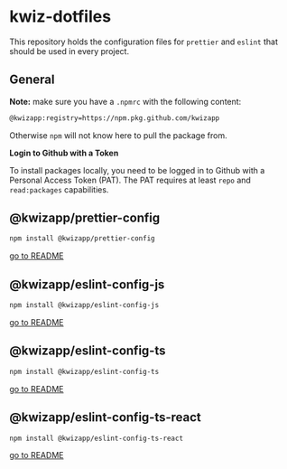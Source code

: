 # kwiz-dotfiles

This repository holds the configuration files for `prettier` and `eslint` that should be used in every project.

## General

**Note:** make sure you have a `.npmrc` with the following content:

```bash
@kwizapp:registry=https://npm.pkg.github.com/kwizapp
```

Otherwise `npm` will not know here to pull the package from.

**Login to Github with a Token**

To install packages locally, you need to be logged in to Github with a Personal Access Token (PAT). The PAT requires at least `repo` and `read:packages` capabilities.

## @kwizapp/prettier-config

```bash
npm install @kwizapp/prettier-config
```

[go to README](https://github.com/kwizapp/kwiz-dotfiles/tree/dev/prettier-config)

## @kwizapp/eslint-config-js

```bash
npm install @kwizapp/eslint-config-js
```

[go to README](https://github.com/kwizapp/kwiz-dotfiles/tree/dev/eslint-configs/javascript)

## @kwizapp/eslint-config-ts

```bash
npm install @kwizapp/eslint-config-ts
```

[go to README](https://github.com/kwizapp/kwiz-dotfiles/tree/dev/eslint-configs/typescript)

## @kwizapp/eslint-config-ts-react

```bash
npm install @kwizapp/eslint-config-ts-react
```

[go to README](https://github.com/kwizapp/kwiz-dotfiles/tree/dev/eslint-configs/typescript-react)
